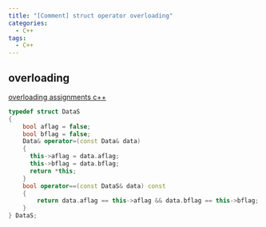 ```yaml
---
title: "[Comment] struct operator overloading"
categories:
  - C++
tags:
  - C++
---
```


## overloading
[overloading assignments c++](https://www.ibm.com/docs/en/i/7.1?topic=only-overloading-assignments-c)

```c++
typedef struct DataS
{
    bool aflag = false;
    bool bflag = false;
    Data& operator=(const Data& data)
    {
      this->aflag = data.aflag;
      this->bflag = data.bflag;
      return *this;
    }
    bool operator==(const DataS& data) const 
    {
        return data.aflag == this->aflag && data.bflag == this->bflag;
    }
} DataS;
```



